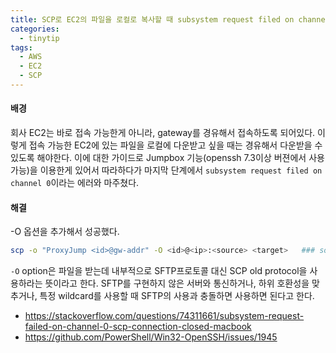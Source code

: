 ```yaml
---
title: SCP로 EC2의 파일을 로컬로 복사할 때 subsystem request filed on channel 0 에러
categories:
  - tinytip
tags:
  - AWS
  - EC2
  - SCP
---
```


#### 배경

회사 EC2는 바로 접속 가능한게 아니라, gateway를 경유해서 접속하도록 되어있다. 이렇게 접속 가능한 EC2에 있는 파일을 로컬에 다운받고 싶을 때는 경유해서 다운받을 수 있도록 해야한다. 이에 대한 가이드로 Jumpbox 기능(openssh 7.3이상 버젼에서 사용 가능)을 이용한게 있어서 따라하다가 마지막 단계에서 `subsystem request filed on channel 0`이라는 에러와 마주쳤다.

#### 해결

-O 옵션을 추가해서 성공했다.

```bash
scp -o "ProxyJump <id>@gw-addr" -O <id>@<ip>:<source> <target>   ### source와 target은 각각 remote, local의 경로.
```

`-O` option은 파일을 받는데 내부적으로 SFTP프로토콜 대신 SCP old protocol을 사용하라는 뜻이라고 한다. SFTP를 구현하지 않은 서버와 통신하거나, 하위 호환성을 맞추거나, 특정 wildcard를 사용할 때 SFTP의 사용과 충돌하면 사용하면 된다고 한다.

* https://stackoverflow.com/questions/74311661/subsystem-request-failed-on-channel-0-scp-connection-closed-macbook
* https://github.com/PowerShell/Win32-OpenSSH/issues/1945